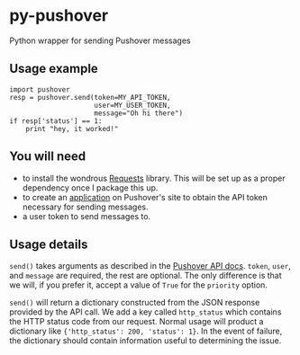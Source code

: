 py-pushover
===========

Python wrapper for sending Pushover messages


Usage example
-------------
    import pushover
    resp = pushover.send(token=MY_API_TOKEN,
                         user=MY_USER_TOKEN,
                         message="Oh hi there")
    if resp['status'] == 1:
        print "hey, it worked!"

You will need
----------------
* to install the wondrous [Requests](https://github.com/kennethreitz/requests) library. This will be set up as a proper dependency once I package this up.
* to create an [application](https://pushover.net/apps) on Pushover's site to obtain the API token necessary for sending messages.
* a user token to send messages to.

Usage details
-------------
`send()` takes arguments as described in the [Pushover API docs](https://pushover.net/api). `token`, `user`, and `message` are required, the rest are optional. The only difference is that we will, if you prefer it, accept a value of `True` for the `priority` option.

`send()` will return a dictionary constructed from the JSON response provided by the API call. We add a key called `http_status` which contains the HTTP status code from our request. Normal usage will product a dictionary like `{'http_status': 200, 'status': 1}`. In the event of failure, the dictionary should contain information useful to determining the issue.